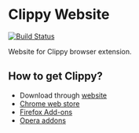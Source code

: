 # Clippy Website

[![Build Status](https://travis-ci.org/capJavert/clippy-website.svg?branch=master)](https://travis-ci.org/capJavert/clippy-website)

Website for Clippy browser extension.

## How to get Clippy?

* Download through [website](https://clippy.kickass.website/#download)
* [Chrome web store](https://chrome.google.com/webstore/detail/clippy/oaknkllfdceggjpbonhiegoaifjdkfjd)
* [Firefox Add-ons](https://addons.mozilla.org/en-US/firefox/addon/clippy-assistant/)
* [Opera addons](https://addons.opera.com/en/extensions/details/clippy/)
